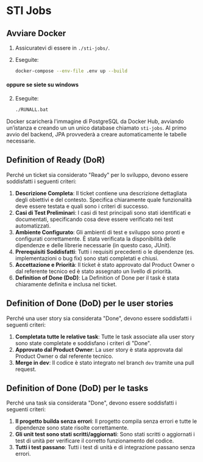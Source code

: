 
# STI Jobs

## Avviare Docker

1. Assicuratevi di essere in `./sti-jobs/`.
2. Eseguite:

   ```bash
   docker-compose --env-file .env up --build
   ```

#### oppure se siete su windows

2. Eseguite:

   ```bash
   ./RUNALL.bat
   ```

Docker scaricherà l'immagine di PostgreSQL da Docker Hub, avviando un’istanza e creando un un unico database chiamato `sti-jobs`.
Al primo avvio del backend, JPA provvederà a creare automaticamente le tabelle necessarie.

## Definition of Ready (DoR)

Perché un ticket sia considerato "Ready" per lo sviluppo, devono essere soddisfatti i seguenti criteri:

1. **Descrizione Completa**: Il ticket contiene una descrizione dettagliata degli obiettivi e del contesto. Specifica chiaramente quale funzionalità deve essere testata e quali sono i criteri di successo.
2. **Casi di Test Preliminari**: I casi di test principali sono stati identificati e documentati, specificando cosa deve essere verificato nei test automatizzati.
3. **Ambiente Configurato**: Gli ambienti di test e sviluppo sono pronti e configurati correttamente. È stata verificata la disponibilità delle dipendenze e delle librerie necessarie (in questo caso, JUnit).
4. **Prerequisiti Soddisfatti**: Tutti i requisiti precedenti o le dipendenze (es. implementazioni o bug fix) sono stati completati e chiusi.
5. **Accettazione e Priorità**: Il ticket è stato approvato dal Product Owner o dal referente tecnico ed è stato assegnato un livello di priorità.
6. **Definition of Done (DoD)**: La Definition of Done per il task è stata chiaramente definita e inclusa nel ticket.

## Definition of Done (DoD) per le user stories

Perché una user story sia considerata "Done", devono essere soddisfatti i seguenti criteri:

1. **Completata tutte le relative task**: Tutte le task associate alla user story sono state completate e soddisfano i criteri di "Done".
2. **Approvato dal Product Owner**: La user story è stata approvata dal Product Owner o dal referente tecnico.
3. **Merge in dev**: Il codice è stato integrato nel branch `dev` tramite una pull request.

## Definition of Done (DoD) per le tasks

Perché una task sia considerata "Done", devono essere soddisfatti i seguenti criteri:

1. **Il progetto builda senza errori**: Il progetto compila senza errori e tutte le dipendenze sono state risolte correttamente.
2. **Gli unit test sono stati scritti/aggiornati**: Sono stati scritti o aggiornati i test di unità per verificare il corretto funzionamento del codice.
3. **Tutti i test passano**: Tutti i test di unità e di integrazione passano senza errori.




